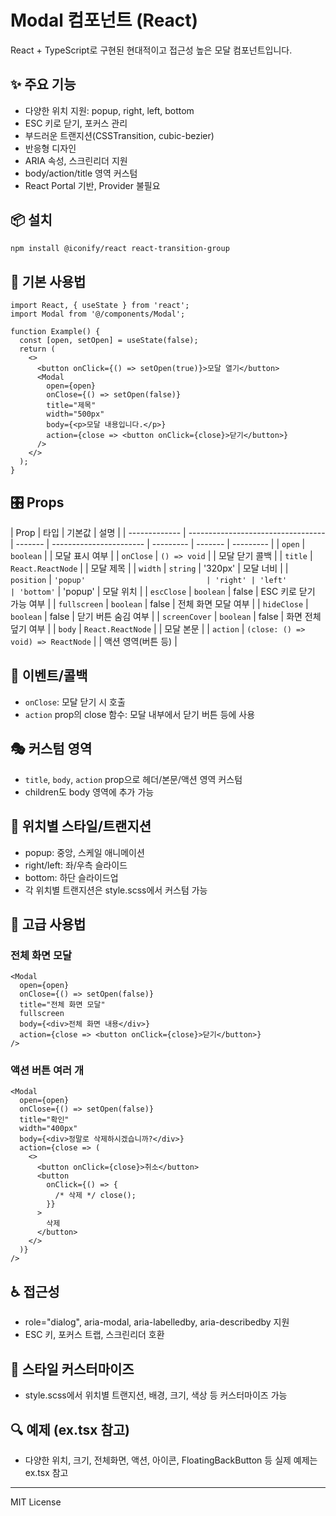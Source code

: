 # Modal 컴포넌트 (React)

React + TypeScript로 구현된 현대적이고 접근성 높은 모달 컴포넌트입니다.

## ✨ 주요 기능

- 다양한 위치 지원: popup, right, left, bottom
- ESC 키로 닫기, 포커스 관리
- 부드러운 트랜지션(CSSTransition, cubic-bezier)
- 반응형 디자인
- ARIA 속성, 스크린리더 지원
- body/action/title 영역 커스텀
- React Portal 기반, Provider 불필요

## 📦 설치

```bash
npm install @iconify/react react-transition-group
```

## 🚀 기본 사용법

```tsx
import React, { useState } from 'react';
import Modal from '@/components/Modal';

function Example() {
  const [open, setOpen] = useState(false);
  return (
    <>
      <button onClick={() => setOpen(true)}>모달 열기</button>
      <Modal
        open={open}
        onClose={() => setOpen(false)}
        title="제목"
        width="500px"
        body={<p>모달 내용입니다.</p>}
        action={close => <button onClick={close}>닫기</button>}
      />
    </>
  );
}
```

## 🎛️ Props

| Prop          | 타입                               | 기본값  | 설명                    |
| ------------- | ---------------------------------- | ------- | ----------------------- | --------- | ------- | --------- |
| `open`        | `boolean`                          |         | 모달 표시 여부          |
| `onClose`     | `() => void`                       |         | 모달 닫기 콜백          |
| `title`       | `React.ReactNode`                  |         | 모달 제목               |
| `width`       | `string`                           | '320px' | 모달 너비               |
| `position`    | `'popup'                           | 'right' | 'left'                  | 'bottom'` | 'popup' | 모달 위치 |
| `escClose`    | `boolean`                          | false   | ESC 키로 닫기 가능 여부 |
| `fullscreen`  | `boolean`                          | false   | 전체 화면 모달 여부     |
| `hideClose`   | `boolean`                          | false   | 닫기 버튼 숨김 여부     |
| `screenCover` | `boolean`                          | false   | 화면 전체 덮기 여부     |
| `body`        | `React.ReactNode`                  |         | 모달 본문               |
| `action`      | `(close: () => void) => ReactNode` |         | 액션 영역(버튼 등)      |

## 📡 이벤트/콜백

- `onClose`: 모달 닫기 시 호출
- `action` prop의 close 함수: 모달 내부에서 닫기 버튼 등에 사용

## 🎭 커스텀 영역

- `title`, `body`, `action` prop으로 헤더/본문/액션 영역 커스텀
- children도 body 영역에 추가 가능

## 🎨 위치별 스타일/트랜지션

- popup: 중앙, 스케일 애니메이션
- right/left: 좌/우측 슬라이드
- bottom: 하단 슬라이드업
- 각 위치별 트랜지션은 style.scss에서 커스텀 가능

## 🔧 고급 사용법

### 전체 화면 모달

```tsx
<Modal
  open={open}
  onClose={() => setOpen(false)}
  title="전체 화면 모달"
  fullscreen
  body={<div>전체 화면 내용</div>}
  action={close => <button onClick={close}>닫기</button>}
/>
```

### 액션 버튼 여러 개

```tsx
<Modal
  open={open}
  onClose={() => setOpen(false)}
  title="확인"
  width="400px"
  body={<div>정말로 삭제하시겠습니까?</div>}
  action={close => (
    <>
      <button onClick={close}>취소</button>
      <button
        onClick={() => {
          /* 삭제 */ close();
        }}
      >
        삭제
      </button>
    </>
  )}
/>
```

## ♿ 접근성

- role="dialog", aria-modal, aria-labelledby, aria-describedby 지원
- ESC 키, 포커스 트랩, 스크린리더 호환

## 🎨 스타일 커스터마이즈

- style.scss에서 위치별 트랜지션, 배경, 크기, 색상 등 커스터마이즈 가능

## 🔍 예제 (ex.tsx 참고)

- 다양한 위치, 크기, 전체화면, 액션, 아이콘, FloatingBackButton 등 실제 예제는 ex.tsx 참고

---

MIT License
